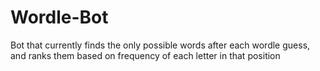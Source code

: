 # Wordle-Bot

Bot that currently finds the only possible words after each wordle guess, and ranks them based on frequency of each letter in that position
